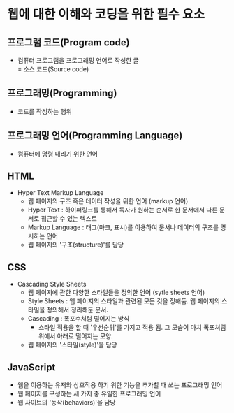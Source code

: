 # 웹에 대한 이해와 코딩을 위한 필수 요소

## 프로그램 코드(Program code)

- 컴퓨터 프로그램을 프로그래밍 언어로 작성한 글  
  = 소스 코드(Source code)

## 프로그래밍(Programming)

- 코드를 작성하는 행위

## 프로그래밍 언어(Programming Language)

- 컴퓨터에 명령 내리기 위한 언어

## HTML

- Hyper Text Markup Language
  - 웹 페이지의 구조 혹은 데이터 작성을 위한 언어 (markup 언어)
  - Hyper Text : 하이퍼링크를 통해서 독자가 원하는 순서로 한 문서에서 다른 문서로 접근할 수 있는 텍스트
  - Markup Language : 태그(마크, 표시)를 이용하여 문서나 데이터의 구조를 명시하는 언어
  - 웹 페이지의 '구조(structure)'를 담당

## CSS

- Cascading Style Sheets
  - 웹 페이지에 관한 다양한 스타일들을 정의한 언어 (sytle sheets 언어)
  - Style Sheets : 웹 페이지의 스타일과 관련된 모든 것을 정해둠. 웹 페이지의 스타일을 정의해서 정리해둔 문서.
  - Cascading : 폭포수처럼 떨어지는 방식
    - 스타일 적용을 할 때 '우선순위'를 가지고 적용 됨. 그 모습이 마치 폭포처럼 위에서 아래로 떨어지는 모양.
  - 웹 페이지의 '스타일(style)'을 담당

## JavaScript

- 웹을 이용하는 유저와 상호작용 하기 위한 기능을 추가할 때 쓰는 프로그래밍 언어
- 웹 페이지를 구성하는 세 가지 중 유일한 프로그래밍 언어
- 웹 사이트의 '동작(behaviors)'을 담당

